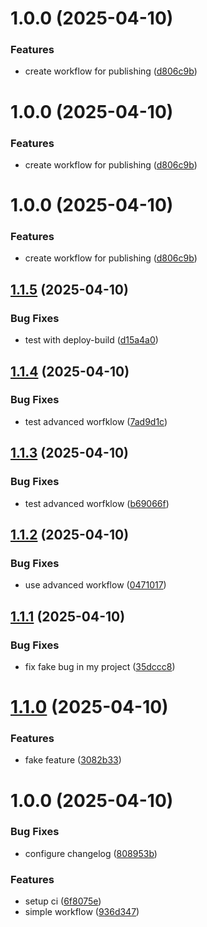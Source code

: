 # 1.0.0 (2025-04-10)


### Features

* create workflow for publishing ([d806c9b](https://github.com/kabaros/test-workflow/commit/d806c9bfd0667617c67dd1d49d5d5c0646a62d54))

# 1.0.0 (2025-04-10)


### Features

* create workflow for publishing ([d806c9b](https://github.com/kabaros/test-workflow/commit/d806c9bfd0667617c67dd1d49d5d5c0646a62d54))

# 1.0.0 (2025-04-10)


### Features

* create workflow for publishing ([d806c9b](https://github.com/kabaros/test-workflow/commit/d806c9bfd0667617c67dd1d49d5d5c0646a62d54))

## [1.1.5](https://github.com/kabaros/test-workflow/compare/v1.1.4...v1.1.5) (2025-04-10)


### Bug Fixes

* test with deploy-build ([d15a4a0](https://github.com/kabaros/test-workflow/commit/d15a4a07af1051236925994d11dee65d88a1b29d))

## [1.1.4](https://github.com/kabaros/test-workflow/compare/v1.1.3...v1.1.4) (2025-04-10)


### Bug Fixes

* test advanced worfklow ([7ad9d1c](https://github.com/kabaros/test-workflow/commit/7ad9d1c55decd7d908d08818dc241c8ccf89ef7a))

## [1.1.3](https://github.com/kabaros/test-workflow/compare/v1.1.2...v1.1.3) (2025-04-10)


### Bug Fixes

* test advanced worfklow ([b69066f](https://github.com/kabaros/test-workflow/commit/b69066ff20882eb3bd7df38e2db90cd56d911d1b))

## [1.1.2](https://github.com/kabaros/test-workflow/compare/v1.1.1...v1.1.2) (2025-04-10)


### Bug Fixes

*  use advanced workflow ([0471017](https://github.com/kabaros/test-workflow/commit/04710174c64eda525cee43d033bde22fc0af8f1c))

## [1.1.1](https://github.com/kabaros/test-workflow/compare/v1.1.0...v1.1.1) (2025-04-10)


### Bug Fixes

* fix fake bug in my project ([35dccc8](https://github.com/kabaros/test-workflow/commit/35dccc8f468f3d8ef5a0049f202c1e8a33ab458f))

# [1.1.0](https://github.com/kabaros/test-workflow/compare/v1.0.0...v1.1.0) (2025-04-10)


### Features

* fake feature ([3082b33](https://github.com/kabaros/test-workflow/commit/3082b33528a4ea49aea15c573b22baba6f427cb0))

# 1.0.0 (2025-04-10)


### Bug Fixes

* configure changelog ([808953b](https://github.com/kabaros/test-workflow/commit/808953bf40d5a9510457265a9d1485c2b47888da))


### Features

* setup ci ([6f8075e](https://github.com/kabaros/test-workflow/commit/6f8075e441e871c28ee9049e75c3a675a1f56351))
* simple workflow ([936d347](https://github.com/kabaros/test-workflow/commit/936d347f58eaf694542ab3a2cf0962d9c3c01e85))
